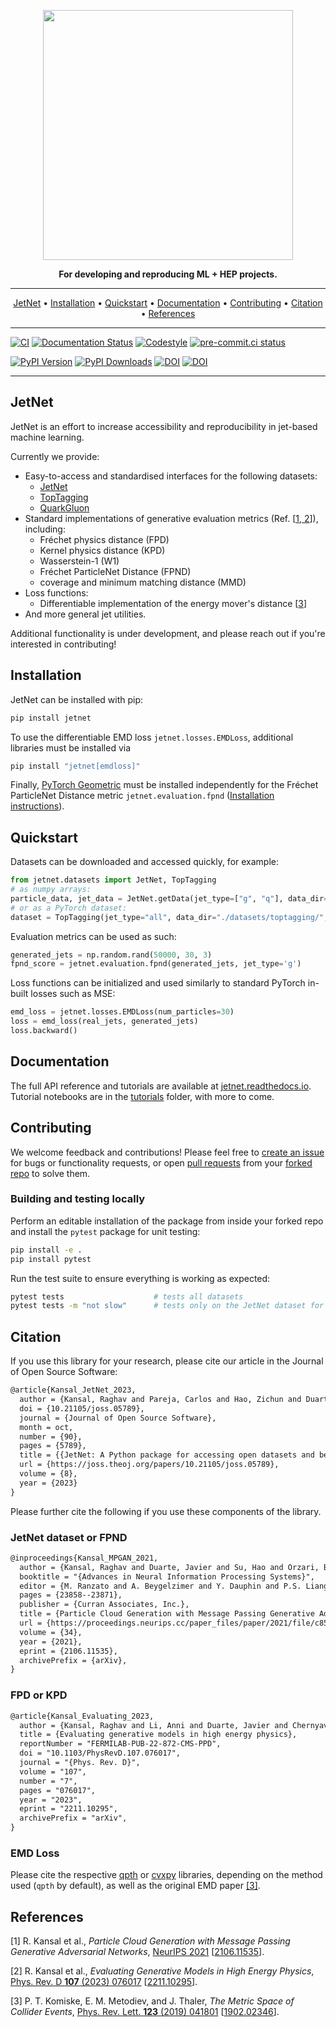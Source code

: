 <p align="center">
  <img width="400" src="https://raw.githubusercontent.com/rkansal47/JetNet/main/docs/_static/images/jetnetlogo.png" />
</p>

<p align="center">
<b>For developing and reproducing ML + HEP projects.</b>
</p>

______________________________________________________________________

<p align="center">
  <a href="#jetnet">JetNet</a> •
  <a href="#installation">Installation</a> •
  <a href="#quickstart">Quickstart</a> •
  <a href="#documentation">Documentation</a> •
  <a href="#contributing">Contributing</a> •
  <a href="#citation">Citation</a> •
  <a href="#references">References</a>
</p>

______________________________________________________________________



[![CI](https://github.com/jet-net/jetnet/actions/workflows/ci.yml/badge.svg)](https://github.com/jet-net/jetnet/actions)
[![Documentation Status](https://readthedocs.org/projects/jetnet/badge/?version=latest)](https://jetnet.readthedocs.io/en/latest/)
[![Codestyle](https://img.shields.io/badge/code%20style-black-000000.svg)](https://github.com/psf/black)
[![pre-commit.ci status](https://results.pre-commit.ci/badge/github/jet-net/JetNet/main.svg)](https://results.pre-commit.ci/latest/github/jet-net/JetNet/main)

[![PyPI Version](https://badge.fury.io/py/jetnet.svg)](https://pypi.org/project/jetnet/)
[![PyPI Downloads](https://pepy.tech/badge/jetnet)](https://pepy.tech/project/jetnet)
[![DOI](https://zenodo.org/badge/DOI/10.5281/zenodo.10044601.svg)](https://doi.org/10.5281/zenodo.10044601)
[![DOI](https://joss.theoj.org/papers/10.21105/joss.05789/status.svg)](https://doi.org/10.21105/joss.05789)



______________________________________________________________________

## JetNet

JetNet is an effort to increase accessibility and reproducibility in jet-based machine learning.

Currently we provide:
- Easy-to-access and standardised interfaces for the following datasets:
  - [JetNet](https://zenodo.org/record/6975118)
  - [TopTagging](https://zenodo.org/record/2603256)
  - [QuarkGluon](https://zenodo.org/record/3164691)
- Standard implementations of generative evaluation metrics (Ref. [[1, 2](#references)]), including:
  - Fréchet physics distance (FPD)
  - Kernel physics distance (KPD)
  - Wasserstein-1 (W1)
  - Fréchet ParticleNet Distance (FPND)
  - coverage and minimum matching distance (MMD)
- Loss functions:
  - Differentiable implementation of the energy mover's distance [[3](#references)]
- And more general jet utilities.


Additional functionality is under development, and please reach out if you're interested in contributing!


## Installation

JetNet can be installed with pip:

```bash
pip install jetnet
```

To use the differentiable EMD loss `jetnet.losses.EMDLoss`, additional libraries must be installed via

```bash
pip install "jetnet[emdloss]"
```

Finally, [PyTorch Geometric](https://github.com/pyg-team/pytorch_geometric) must be installed independently for the Fréchet ParticleNet Distance metric `jetnet.evaluation.fpnd` ([Installation instructions](https://github.com/pyg-team/pytorch_geometric#installation)).

## Quickstart

Datasets can be downloaded and accessed quickly, for example:

```python
from jetnet.datasets import JetNet, TopTagging
# as numpy arrays:
particle_data, jet_data = JetNet.getData(jet_type=["g", "q"], data_dir="./datasets/jetnet/", download=True)
# or as a PyTorch dataset:
dataset = TopTagging(jet_type="all", data_dir="./datasets/toptagging/", split="train", download=True)
```

Evaluation metrics can be used as such:

```python
generated_jets = np.random.rand(50000, 30, 3)
fpnd_score = jetnet.evaluation.fpnd(generated_jets, jet_type='g')
```

Loss functions can be initialized and used similarly to standard PyTorch in-built losses such as MSE:

```python
emd_loss = jetnet.losses.EMDLoss(num_particles=30)
loss = emd_loss(real_jets, generated_jets)
loss.backward()
```

## Documentation

The full API reference and tutorials are available at [jetnet.readthedocs.io](https://jetnet.readthedocs.io/en/latest/).
Tutorial notebooks are in the [tutorials](https://github.com/jet-net/JetNet/tree/main/tutorials) folder, with more to come.

<!-- More detailed information about each dataset can (or will) be found at [jet-net.github.io](https://jet-net.github.io/). -->

## Contributing

We welcome feedback and contributions! Please feel free to [create an issue](https://github.com/jet-net/JetNet/issues/new) for bugs or functionality requests, or open [pull requests](https://github.com/jet-net/JetNet/pulls) from your [forked repo](https://docs.github.com/en/get-started/quickstart/fork-a-repo) to solve them.

### Building and testing locally

Perform an editable installation of the package from inside your forked repo and install the `pytest` package for unit testing:

```bash
pip install -e .
pip install pytest
```

Run the test suite to ensure everything is working as expected:

```bash
pytest tests                    # tests all datasets
pytest tests -m "not slow"      # tests only on the JetNet dataset for convenience
```

## Citation

If you use this library for your research, please cite our article in the Journal of Open Source Software:

```latex
@article{Kansal_JetNet_2023,
  author = {Kansal, Raghav and Pareja, Carlos and Hao, Zichun and Duarte, Javier},
  doi = {10.21105/joss.05789},
  journal = {Journal of Open Source Software},
  month = oct,
  number = {90},
  pages = {5789},
  title = {{JetNet: A Python package for accessing open datasets and benchmarking machine learning methods in high energy physics}},
  url = {https://joss.theoj.org/papers/10.21105/joss.05789},
  volume = {8},
  year = {2023}
}
```

Please further cite the following if you use these components of the library.

### JetNet dataset or FPND

```latex
@inproceedings{Kansal_MPGAN_2021,
  author = {Kansal, Raghav and Duarte, Javier and Su, Hao and Orzari, Breno and Tomei, Thiago and Pierini, Maurizio and Touranakou, Mary and Vlimant, Jean-Roch and Gunopulos, Dimitrios},
  booktitle = "{Advances in Neural Information Processing Systems}",
  editor = {M. Ranzato and A. Beygelzimer and Y. Dauphin and P.S. Liang and J. Wortman Vaughan},
  pages = {23858--23871},
  publisher = {Curran Associates, Inc.},
  title = {Particle Cloud Generation with Message Passing Generative Adversarial Networks},
  url = {https://proceedings.neurips.cc/paper_files/paper/2021/file/c8512d142a2d849725f31a9a7a361ab9-Paper.pdf},
  volume = {34},
  year = {2021},
  eprint = {2106.11535},
  archivePrefix = {arXiv},
}
```

### FPD or KPD

```latex
@article{Kansal_Evaluating_2023,
  author = {Kansal, Raghav and Li, Anni and Duarte, Javier and Chernyavskaya, Nadezda and Pierini, Maurizio and Orzari, Breno and Tomei, Thiago},
  title = {Evaluating generative models in high energy physics},
  reportNumber = "FERMILAB-PUB-22-872-CMS-PPD",
  doi = "10.1103/PhysRevD.107.076017",
  journal = "{Phys. Rev. D}",
  volume = "107",
  number = "7",
  pages = "076017",
  year = "2023",
  eprint = "2211.10295",
  archivePrefix = "arXiv",
}
```

### EMD Loss

Please cite the respective [qpth](https://locuslab.github.io/qpth/) or [cvxpy](https://github.com/cvxpy/cvxpy) libraries, depending on the method used (`qpth` by default), as well as the original EMD paper [[3]](#references).


## References

[1] R. Kansal et al., *Particle Cloud Generation with Message Passing Generative Adversarial Networks*, [NeurIPS 2021](https://proceedings.neurips.cc/paper/2021/hash/c8512d142a2d849725f31a9a7a361ab9-Abstract.html) [[2106.11535](https://arxiv.org/abs/2106.11535)].

[2] R. Kansal et al., *Evaluating Generative Models in High Energy Physics*, [Phys. Rev. D **107** (2023) 076017](https://doi.org/10.1103/PhysRevD.107.076017) [[2211.10295](https://arxiv.org/abs/2211.10295)].

[3] P. T. Komiske, E. M. Metodiev, and J. Thaler, _The Metric Space of Collider Events_, [Phys. Rev. Lett. __123__ (2019) 041801](https://doi.org/10.1103/PhysRevLett.123.041801) [[1902.02346](https://arxiv.org/abs/1902.02346)].
